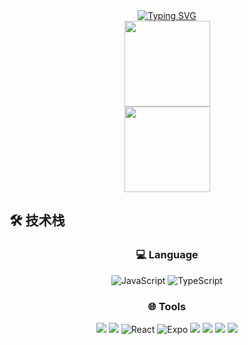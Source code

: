 <div align="center";> <a href="https://git.io/typing-svg"><img src="https://readme-typing-svg.demolab.com?font=Fira+Code&pause=1000&color=B940F7&width=435&lines=++++++++++++++**************Welcome*************" alt="Typing SVG" /></a> </div>


<div align="center"> <img height="137px" src="https://github-readme-stats.vercel.app/api/top-langs/?username=jet-isnt-haha&layout=compact" /> </div>


<div align="center"> <img height="137px" src="https://github-readme-stats.vercel.app/api?username=jet-isnt-haha&hide_title=true&hide_border=true&show_icons=trueline_height=21&text_color=000&icon_color=000&bg_color=0,ea6161,ffc64d,fffc4d,52fa5a&theme=graywhite" /> </div>


## 🛠️ 技术栈
<div align="center">

### 💻 Language
![JavaScript](https://img.shields.io/badge/-JavaScript-black?style=flat-square&logo=javascript&logoColor=239120)
![TypeScript](https://img.shields.io/badge/-TypeScript-black?style=flat-square&logo=typescript&logoColor=00599C)

### 🌐 Tools
[![](https://img.shields.io/badge/-HTML5-E34F26?style=flat-square&logo=html5&logoColor=ffffff)](https://html.spec.whatwg.org/)
[![](https://img.shields.io/badge/-CSS3-1572B6?style=flat-square&logo=css3&logoColor=ffffff)](https://www.w3.org/Style/CSS/)
![React](https://img.shields.io/badge/-React-black?style=flat-square&logo=React)
![Expo](https://img.shields.io/badge/-Expo-black?style=flat-square&logo=Expo)
[![](https://img.shields.io/badge/-NodeJS-1d365d?style=flat-square&logo=nodejs&logoColor=ffffff)](https://nodejs.org/)
[![](https://img.shields.io/badge/-ExPressJS-2496ED?style=flat-square&logo=express&logoColor=ffffff)](https://expressjs.com/)
[![](https://img.shields.io/badge/-Git-f05032?style=flat-square&logo=git&logoColor=ffffff)](https://git-scm.com/)
[![](https://img.shields.io/badge/-Nginx-269539?style=flat-square&logo=nginx&logoColor=ffffff)](https://nginx.org/)
</div>
